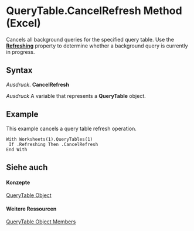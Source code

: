 
# QueryTable.CancelRefresh Method (Excel)

Cancels all background queries for the specified query table. Use the  **[Refreshing](7b89fbec-3365-5b23-1b21-da3b0145d9bc.md)** property to determine whether a background query is currently in progress.


## Syntax

 _Ausdruck_. **CancelRefresh**

 _Ausdruck_ A variable that represents a **QueryTable** object.


## Example

This example cancels a query table refresh operation.


```
With Worksheets(1).QueryTables(1) 
 If .Refreshing Then .CancelRefresh 
End With 

```


## Siehe auch


#### Konzepte


[QueryTable Object](505b84ea-64b3-b4fe-741a-de6884eb69eb.md)
#### Weitere Ressourcen


[QueryTable Object Members](http://msdn.microsoft.com/library/9a61f024-c1dc-c11b-942f-ff2a6617bdc4%28Office.15%29.aspx)